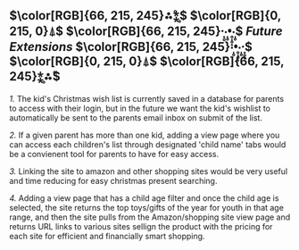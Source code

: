 ## $\color[RGB]{66, 215, 245}⁂̊⁑̥$ $\color[RGB]{0, 215, 0}⍋$ $\color[RGB]{66, 215, 245}·͙̥‧̩̥•̥̩̥͙‧̩̥$ *Future Extensions* $\color[RGB]{66, 215, 245}‧̩̥•̥̩̥͙‧̩̥·͙̥̣$ $\color[RGB]{0, 215, 0}⍋$ $\color[RGB]{66, 215, 245}⁑̥⁂̊$ 
*1.* The kid's Christmas wish list is currently saved in a database for parents to access with their login, but in the future we want the kid's wishlist to automatically be sent to the parents email inbox on submit of the list.

*2.* If a given parent has more than one kid, adding a view page where you can access each children's list through designated 'child name' tabs would be a convienent tool for parents to have for easy access.

*3.* Linking the site to amazon and other shopping sites would be very useful and time reducing for easy christmas present searching.

*4.* Adding a view page that has a child age filter and once the child age is selected, the site returns the top toys/gifts of the year for youth in that age range, and then the site pulls from the Amazon/shopping site view page and returns URL links to various sites sellign the product with the pricing for each site for efficient and financially smart shopping.
